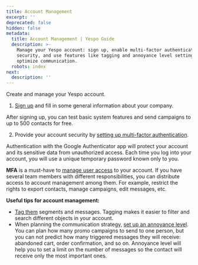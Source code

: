 ```yaml
---
title: Account Management
excerpt: ''
deprecated: false
hidden: false
metadata:
  title: Account Management | Yespo Guide
  description: >-
    Manage your Yespo account: sign up, enable multi-factor authentication for
    security, and use features like tagging and annoyance level settings to
    optimize communication.
  robots: index
next:
  description: ''
---
```

Create and manage your Yespo account. 

1. [Sign up](https://docs.yespo.io/docs/how-to-sign-up) and fill in some general information about your company.

After signing up, you can test basic system features and send campaigns to up to 500 contacts for free.

2. Provide your account security by [setting up multi-factor authentication](https://docs.yespo.io/docs/how-set-multi-factor-authentication-mfa).

Authentication with the Google Authenticator app will protect your account and its sensitive data from unauthorized access. Each time you log into your account, you will use a unique temporary password known only to you.

**MFA** is a must-have to [manage user access](https://docs.yespo.io/docs/user-management) to your account. If you have several team members with different responsibilities, you can distribute access to account management among them. For example, restrict the rights to export contacts, manage campaigns, edit messages, etc.

**Useful tips for account management:**

* [Tag them](https://docs.yespo.io/docs/how-add-tags) segments and messages. Tagging makes it easier to filter and search different objects in your account.
* When planning the communication strategy, [set up an annoyance level](https://docs.yespo.io/docs/management-campaign-frequency). You can plan how many promo campaigns to send to one person, but you can not predict how many triggered messages they will receive: abandoned cart, order confirmation, and so on. Annoyance level will help you to set a limit on the number of messages so the contact will receive only the most important ones.